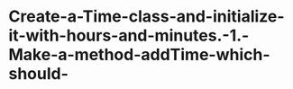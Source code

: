 # Create-a-Time-class-and-initialize-it-with-hours-and-minutes.-1.-Make-a-method-addTime-which-should-